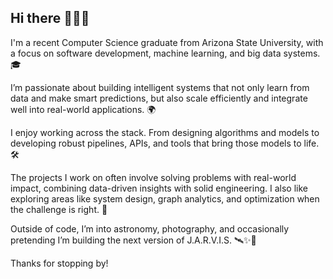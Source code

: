 ## Hi there 👩🏻‍💻

I'm a recent Computer Science graduate from Arizona State University, with a focus on software development, machine learning, and big data systems. 🎓

I’m passionate about building intelligent systems that not only learn from data and make smart predictions, but also scale efficiently and integrate well into real-world applications. 🌍

I enjoy working across the stack. From designing algorithms and models to developing robust pipelines, APIs, and tools that bring those models to life. 🛠️

The projects I work on often involve solving problems with real-world impact, combining data-driven insights with solid engineering. I also like exploring areas like system design, graph analytics, and optimization when the challenge is right. 🚀

Outside of code, I’m into astronomy, photography, and occasionally pretending I’m building the next version of J.A.R.V.I.S. 🛰️✨🤣

Thanks for stopping by!
